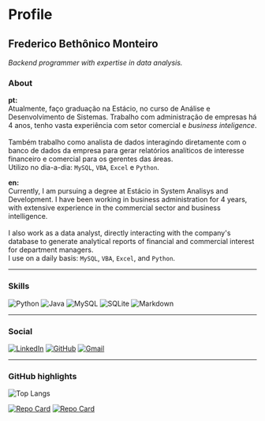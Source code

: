 # Profile
## Frederico Bethônico Monteiro

*Backend programmer with expertise in data analysis.*

### About
**pt:**<br>
Atualmente, faço graduação na Estácio, no curso de Análise e Desenvolvimento de Sistemas. Trabalho com administração de empresas há 4 anos, tenho vasta experiência com setor comercial e *business inteligence*. <br><br>
Também trabalho como analista de dados interagindo diretamente com o banco de dados da empresa para gerar relatórios analíticos de interesse financeiro e comercial para os gerentes das áreas. <br>
Utilizo no dia-a-dia: `MySQL`, `VBA`, `Excel` e `Python`.

**en:**<br>
Currently, I am pursuing a degree at Estácio in System Analisys and Development. I have been working in business administration for 4 years, with extensive experience in the commercial sector and business intelligence. <br><br>
I also work as a data analyst, directly interacting with the company's database to generate analytical reports of financial and commercial interest for department managers. <br>
I use on a daily basis: `MySQL`, `VBA`, `Excel`, and `Python`.


---

### Skills
![Python](https://img.shields.io/badge/python-3670A0?style=for-the-badge&logo=python&logoColor=ffdd54) 
![Java](https://img.shields.io/badge/java-%23ED8B00.svg?style=for-the-badge&logo=openjdk&logoColor=white)
![MySQL](https://img.shields.io/badge/MySQL-00000F?style=for-the-badge&logo=mysql&logoColor=white)
![SQLite](https://img.shields.io/badge/SQLite-000?style=for-the-badge&logo=sqlite&logoColor=07405E)
![Markdown](https://img.shields.io/badge/Markdown-000?style=for-the-badge&logo=markdown)

---

### Social

[![LinkedIn](https://img.shields.io/badge/LinkedIn-0077B5?style=for-the-badge&logo=linkedin&logoColor=white)](https://www.linkedin.com/in/frederico-bethônico-monteiro/)
[![GitHub](https://img.shields.io/badge/GitHub-100000?style=for-the-badge&logo=github&logoColor=white)](https://github.com/FredBethonico)
[![Gmail](https://img.shields.io/badge/Gmail-333333?style=for-the-badge&logo=gmail&logoColor=red)](mailto:fredericobethonicomonteiro@gmail.com)

 ---

 ### GitHub highlights
![Top Langs](https://github-readme-stats-git-masterrstaa-rickstaa.vercel.app/api/top-langs/?username=FredBethonico&layout=compact&bg_color=000&border_color=5602e6&title_color=5602e6&text_color=FFF) 

[![Repo Card](https://github-readme-stats.vercel.app/api/pin/?username=FredBethonico&repo=GerarNPC_T20RPG_IA&bg_color=000&border_color=5602e6&show_icons=true&icon_color=30A3DC&title_color=5602e6&text_color=FFF)](https://github.com/FredBethonico/GerarNPC_T20RPG_IA)  [![Repo Card](https://github-readme-stats.vercel.app/api/pin/?username=FredBethonico&repo=TranslationRO-BR&bg_color=000&border_color=5602e6&show_icons=true&icon_color=30A3DC&title_color=5602e6&text_color=FFF)](https://github.com/FredBethonico/TranslationRO-BR)

